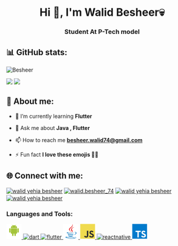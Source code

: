 <h1 align="center">Hi 🤙, I'm Walid Besheer💀</h1>
<h3 align="center">Student At P-Tech model</h3>

## 📊 GitHub stats:
<p align="left"> <img src="https://komarev.com/ghpvc/?username=Besheer-74&label=Profile%20views&color=b40eaf&style=plastic" alt="Besheer" /> </p>

![](https://github-readme-stats.vercel.app/api?username=Besheer-74&theme=radical&hide_border=false&include_all_commits=true&count_private=false) ![](https://github-readme-stats.vercel.app/api/top-langs/?username=Besheer-74&theme=radical&hide_border=false&include_all_commits=true&count_private=false&layout=compact)

## 💁 About me:
- 🌱 I’m currently learning **Flutter**

- 💬 Ask me about **Java , Flutter**

- 📫 How to reach me **besheer.walid74@gmail.com**

- ⚡ Fun fact **I love these emojis 🤙💀**


## 🌐 Connect with me:
<p align="left">
<a href="https://www.linkedin.com/in/walid-yehia-besheer-2527b3235/" target="blank"><img align="center" src="https://raw.githubusercontent.com/rahuldkjain/github-profile-readme-generator/master/src/images/icons/Social/linked-in-alt.svg" alt="walid yehia besheer" height="30" width="40" /></a>
<a href="https://instagram.com/walid.besheer_74" target="blank"><img align="center" src="https://raw.githubusercontent.com/rahuldkjain/github-profile-readme-generator/master/src/images/icons/Social/instagram.svg" alt="walid.besheer_74" height="30" width="40" /></a>
<a href="https://www.facebook.com/walidy.besheer/" target="blank"><img align="center" src="https://raw.githubusercontent.com/rahuldkjain/github-profile-readme-generator/master/src/images/icons/Social/facebook-alt.svg" alt="walid yehia besheer" height="30" width="40" /></a>
<a href="https://x.com/WalidBesheer74" target="blank"><img align="center" src="https://raw.githubusercontent.com/rahuldkjain/github-profile-readme-generator/master/src/images/icons/Social/twitter-alt.svg" alt="walid yehia besheer" height="30" width="40" /></a>
</p>

<h3 align="left">Languages and Tools:</h3>
<p align="left"> <a href="https://developer.android.com" target="_blank" rel="noreferrer"> <img src="https://raw.githubusercontent.com/devicons/devicon/master/icons/android/android-original-wordmark.svg" alt="android" width="40" height="40"/> </a> <a href="https://dart.dev" target="_blank" rel="noreferrer"> <img src="https://www.vectorlogo.zone/logos/dartlang/dartlang-icon.svg" alt="dart" width="40" height="40"/> </a> <a href="https://flutter.dev" target="_blank" rel="noreferrer"> <img src="https://www.vectorlogo.zone/logos/flutterio/flutterio-icon.svg" alt="flutter" width="40" height="40"/> </a> <a href="https://www.java.com" target="_blank" rel="noreferrer"> <img src="https://raw.githubusercontent.com/devicons/devicon/master/icons/java/java-original.svg" alt="java" width="40" height="40"/> </a> <a href="https://developer.mozilla.org/en-US/docs/Web/JavaScript" target="_blank" rel="noreferrer"> <img src="https://raw.githubusercontent.com/devicons/devicon/master/icons/javascript/javascript-original.svg" alt="javascript" width="40" height="40"/> </a> <a href="https://reactnative.dev/" target="_blank" rel="noreferrer"> <img src="https://reactnative.dev/img/header_logo.svg" alt="reactnative" width="40" height="40"/> </a> <a href="https://www.typescriptlang.org/" target="_blank" rel="noreferrer"> <img src="https://raw.githubusercontent.com/devicons/devicon/master/icons/typescript/typescript-original.svg" alt="typescript" width="40" height="40"/> </a> </p>
